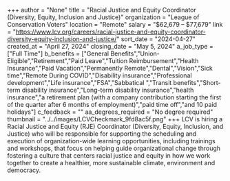 +++
author = "None"
title = "Racial Justice and Equity Coordinator (Diversity, Equity, Inclusion and Justice)"
organization = "League of Conservation Voters"
location = "Remote"
salary = "$62,679 – $77,679"
link = "https://www.lcv.org/careers/racial-justice-and-equity-coordinator-diversity-equity-inclusion-and-justice/"
sort_date = "2024-04-27"
created_at = "April 27, 2024"
closing_date = "May 5, 2024"
a_job_type = ["Full Time"]
b_benefits = ["General Benefits","Union-Eligible","Retirement","Paid Leave","Tuition Reimbursement","Health Insurance","Paid Vacation","Permanently Remote","Dental","Vision","Sick time","Remote During COVID","Disability insurance","Professional development","Life insurance","FSA","Sabbatical ","Transit benefits","Short-term disability insurance","Long-term disability insurance","health insurance","a retirement plan (with a company contribution starting the first of the quarter after 6 months of employment)","paid time off","and 10 paid holidays"]
c_feedback = ""
aa_degrees_required = "No degree required"
thumbnail = "../../images/LCVCheckmark_9fd8ac5f.png"
+++
LCV is hiring a Racial Justice and Equity (RJE) Coordinator (Diversity, Equity, Inclusion, and Justice) who will be responsible for supporting the scheduling and execution of organization-wide learning opportunities, including trainings and workshops, that focus on helping guide organizational change through fostering a culture that centers racial justice and equity in how we work together to create a healthier, more sustainable climate, environment and democracy. 